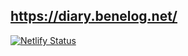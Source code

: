 ## https://diary.benelog.net/

[![Netlify Status](https://api.netlify.com/api/v1/badges/9cbca2e3-2390-4bfe-9f4a-7d17a5cc0a5f/deploy-status)](https://app.netlify.com/sites/diary-benelog/deploys)
